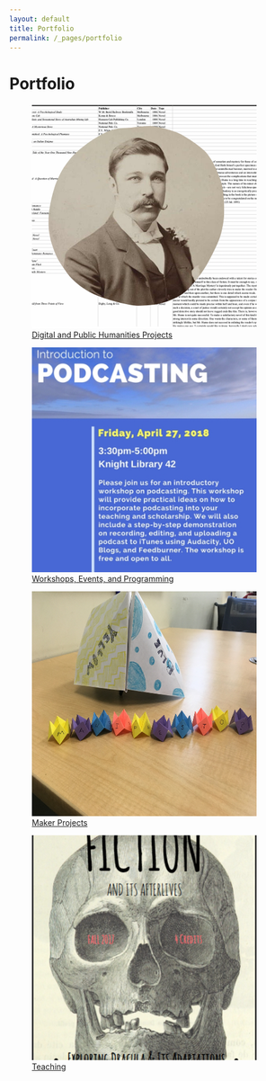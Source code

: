```yaml
---
layout: default
title: Portfolio
permalink: /_pages/portfolio
---
```


<h1>Portfolio</h1>

<div class="grid-container">
  <div class="grid-item"> <figure>
  <a href="www.courtneyafloyd.com/DH-PH.html"><img src="/images/logo.png" alt="Photo of Fergus Hume over a spreadsheet." width="400" height="400"></a>
   <figcaption><a href="www.courtneyafloyd.com/DH-PH.html" text-align="center">Digital and Public Humanities Projects</a></figcaption>
</figure> </div>
  <div class="grid-item"> <figure>
  <a href="www.courtneyafloyd.com/workshops-etc.html"><img src="/images/podcastingflyer-1htynae.jpg" alt="Podcasting workshop flyer" width="400" height="400"></a>
   <figcaption><a href="www.courtneyafloyd.com/workshops-etc.html" text-align="center">Workshops, Events, and Programming</a></figcaption>
</figure>  </div>

<div class="grid-item"> <figure>
  <a href="www.courtneyafloyd.com/makerprojects.html"> <img src="/images/IMG_8832.JPG" alt="Fortune teller toys on laminate tabletop." width="400" height="400"> </a>
   <figcaption><a href="www.courtneyafloyd.com/makerprojects.html" text-align="center">Maker Projects</a></figcaption>
</figure>  </div>

<div class="grid-item"> <figure>
  <a href="www.courtneyafloyd.com/teaching.html"><img src="/images/screen-shot-2018-03-10-at-6-57-35-pm.png" alt="Skull flyer for Intro to Fiction course" width="400" height="400"></a>
   <figcaption><a href="www.courtneyafloyd.com/teaching.html" text-align="center">Teaching</a></figcaption>
</figure>  </div>

</div>

